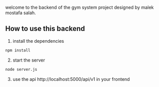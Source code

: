 welcome to the backend of the gym system project designed by malek mostafa salah.

## How to use this backend

1. install the dependencies

```bash
npm install
```

2. start the server

```bash
node server.js
```

3. use the api http://localhost:5000/api/v1 in your frontend


